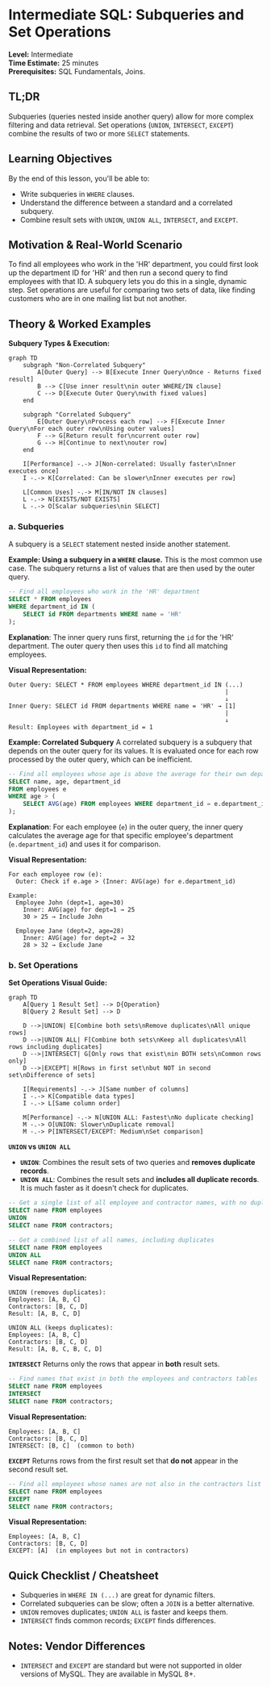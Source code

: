 # Intermediate SQL: Subqueries and Set Operations

**Level:** Intermediate  
**Time Estimate:** 25 minutes  
**Prerequisites:** SQL Fundamentals, Joins.

## TL;DR
Subqueries (queries nested inside another query) allow for more complex filtering and data retrieval. Set operations (`UNION`, `INTERSECT`, `EXCEPT`) combine the results of two or more `SELECT` statements.

## Learning Objectives
By the end of this lesson, you'll be able to:
- Write subqueries in `WHERE` clauses.
- Understand the difference between a standard and a correlated subquery.
- Combine result sets with `UNION`, `UNION ALL`, `INTERSECT`, and `EXCEPT`.

## Motivation & Real-World Scenario
To find all employees who work in the 'HR' department, you could first look up the department ID for 'HR' and then run a second query to find employees with that ID. A subquery lets you do this in a single, dynamic step. Set operations are useful for comparing two sets of data, like finding customers who are in one mailing list but not another.

## Theory & Worked Examples

**Subquery Types & Execution:**
```mermaid
graph TD
    subgraph "Non-Correlated Subquery"
        A[Outer Query] --> B[Execute Inner Query\nOnce - Returns fixed result]
        B --> C[Use inner result\nin outer WHERE/IN clause]
        C --> D[Execute Outer Query\nwith fixed values]
    end
    
    subgraph "Correlated Subquery"
        E[Outer Query\nProcess each row] --> F[Execute Inner Query\nFor each outer row\nUsing outer values]
        F --> G[Return result for\ncurrent outer row]
        G --> H[Continue to next\nouter row]
    end
    
    I[Performance] -.-> J[Non-correlated: Usually faster\nInner executes once]
    I -.-> K[Correlated: Can be slower\nInner executes per row]
    
    L[Common Uses] -.-> M[IN/NOT IN clauses]
    L -.-> N[EXISTS/NOT EXISTS]
    L -.-> O[Scalar subqueries\nin SELECT]
```

### a. Subqueries
A subquery is a `SELECT` statement nested inside another statement.

**Example: Using a subquery in a `WHERE` clause.**
This is the most common use case. The subquery returns a list of values that are then used by the outer query.
```sql
-- Find all employees who work in the 'HR' department
SELECT * FROM employees
WHERE department_id IN (
    SELECT id FROM departments WHERE name = 'HR'
);
```
**Explanation**: The inner query runs first, returning the `id` for the 'HR' department. The outer query then uses this `id` to find all matching employees.

**Visual Representation:**
```
Outer Query: SELECT * FROM employees WHERE department_id IN (...)
                                                            |
                                                            ↓
Inner Query: SELECT id FROM departments WHERE name = 'HR' → [1]
                                                            |
                                                            ↓
Result: Employees with department_id = 1
```

**Example: Correlated Subquery**
A correlated subquery is a subquery that depends on the outer query for its values. It is evaluated once for each row processed by the outer query, which can be inefficient.
```sql
-- Find all employees whose age is above the average for their own department
SELECT name, age, department_id
FROM employees e
WHERE age > (
    SELECT AVG(age) FROM employees WHERE department_id = e.department_id
);
```
**Explanation**: For each employee (`e`) in the outer query, the inner query calculates the average age for that specific employee's department (`e.department_id`) and uses it for comparison.

**Visual Representation:**
```
For each employee row (e):
  Outer: Check if e.age > (Inner: AVG(age) for e.department_id)
  
Example:
  Employee John (dept=1, age=30)
    Inner: AVG(age) for dept=1 → 25
    30 > 25 → Include John
  
  Employee Jane (dept=2, age=28)
    Inner: AVG(age) for dept=2 → 32
    28 > 32 → Exclude Jane
```

### b. Set Operations

**Set Operations Visual Guide:**
```mermaid
graph TD
    A[Query 1 Result Set] --> D{Operation}
    B[Query 2 Result Set] --> D
    
    D -->|UNION| E[Combine both sets\nRemove duplicates\nAll unique rows]
    D -->|UNION ALL| F[Combine both sets\nKeep all duplicates\nAll rows including duplicates]
    D -->|INTERSECT| G[Only rows that exist\nin BOTH sets\nCommon rows only]
    D -->|EXCEPT| H[Rows in first set\nbut NOT in second set\nDifference of sets]
    
    I[Requirements] -.-> J[Same number of columns]
    I -.-> K[Compatible data types]
    I -.-> L[Same column order]
    
    M[Performance] -.-> N[UNION ALL: Fastest\nNo duplicate checking]
    M -.-> O[UNION: Slower\nDuplicate removal]
    M -.-> P[INTERSECT/EXCEPT: Medium\nSet comparison]
```

**`UNION` vs `UNION ALL`**
- **`UNION`**: Combines the result sets of two queries and **removes duplicate records**.
- **`UNION ALL`**: Combines the result sets and **includes all duplicate records**. It is much faster as it doesn't check for duplicates.

```sql
-- Get a single list of all employee and contractor names, with no duplicates
SELECT name FROM employees
UNION
SELECT name FROM contractors;

-- Get a combined list of all names, including duplicates
SELECT name FROM employees
UNION ALL
SELECT name FROM contractors;
```

**Visual Representation:**
```
UNION (removes duplicates):
Employees: [A, B, C]
Contractors: [B, C, D]
Result: [A, B, C, D]

UNION ALL (keeps duplicates):
Employees: [A, B, C]
Contractors: [B, C, D]
Result: [A, B, C, B, C, D]
```

**`INTERSECT`**
Returns only the rows that appear in **both** result sets.
```sql
-- Find names that exist in both the employees and contractors tables
SELECT name FROM employees
INTERSECT
SELECT name FROM contractors;
```

**Visual Representation:**
```
Employees: [A, B, C]
Contractors: [B, C, D]
INTERSECT: [B, C]  (common to both)
```

**`EXCEPT`**
Returns rows from the first result set that **do not** appear in the second result set.
```sql
-- Find all employees whose names are not also in the contractors list
SELECT name FROM employees
EXCEPT
SELECT name FROM contractors;
```

**Visual Representation:**
```
Employees: [A, B, C]
Contractors: [B, C, D]
EXCEPT: [A]  (in employees but not in contractors)
```

## Quick Checklist / Cheatsheet
- Subqueries in `WHERE IN (...)` are great for dynamic filters.
- Correlated subqueries can be slow; often a `JOIN` is a better alternative.
- `UNION` removes duplicates; `UNION ALL` is faster and keeps them.
- `INTERSECT` finds common records; `EXCEPT` finds differences.

## Notes: Vendor Differences
- `INTERSECT` and `EXCEPT` are standard but were not supported in older versions of MySQL. They are available in MySQL 8+.
